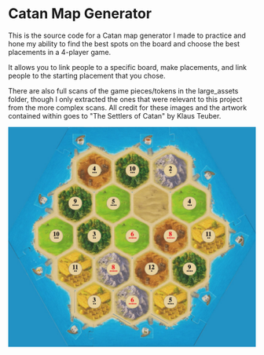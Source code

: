 # Catan Map Generator
This is the source code for a Catan map generator I made to practice and hone my ability to find the best spots on the board and choose the best placements in a 4-player game.

It allows you to link people to a specific board, make placements, and link people to the starting placement that you chose.

There are also full scans of the game pieces/tokens in the large_assets folder, though I only extracted the ones that were relevant to this project from the more complex scans.  All credit for these images and the artwork contained within goes to "The Settlers of Catan" by Klaus Teuber.

![](/assets/preview.jpg)
